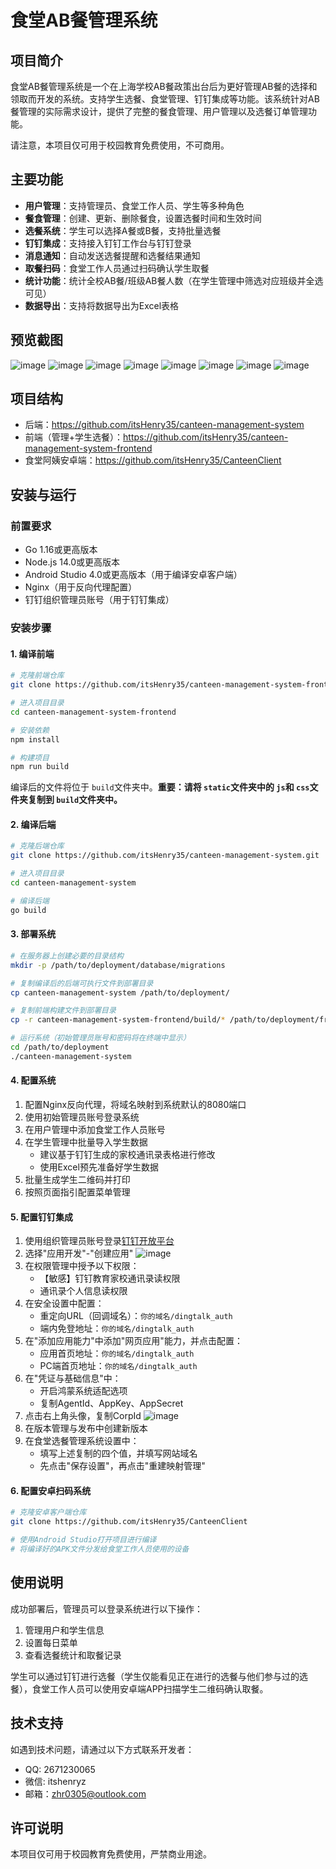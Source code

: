 # 食堂AB餐管理系统

## 项目简介

食堂AB餐管理系统是一个在上海学校AB餐政策出台后为更好管理AB餐的选择和领取而开发的系统。支持学生选餐、食堂管理、钉钉集成等功能。该系统针对AB餐管理的实际需求设计，提供了完整的餐食管理、用户管理以及选餐订单管理功能。

请注意，本项目仅可用于校园教育免费使用，不可商用。

## 主要功能

- **用户管理**：支持管理员、食堂工作人员、学生等多种角色
- **餐食管理**：创建、更新、删除餐食，设置选餐时间和生效时间
- **选餐系统**：学生可以选择A餐或B餐，支持批量选餐
- **钉钉集成**：支持接入钉钉工作台与钉钉登录
- **消息通知**：自动发送选餐提醒和选餐结果通知
- **取餐扫码**：食堂工作人员通过扫码确认学生取餐
- **统计功能**：统计全校AB餐/班级AB餐人数（在学生管理中筛选对应班级并全选可见）
- **数据导出**：支持将数据导出为Excel表格

## 预览截图

![image](https://github.com/user-attachments/assets/83cada5b-2f5b-405d-9bc4-dd127dd2ab09)
![image](https://github.com/user-attachments/assets/00b1b031-69d4-486d-af6b-1fec8124ec45)
![image](https://github.com/user-attachments/assets/0ba32d70-a374-408b-9aa6-556a36770475)
![image](https://github.com/user-attachments/assets/4dbd398b-c6cf-4adf-8aae-d97e8d2d977a)
![image](https://github.com/user-attachments/assets/d42dc2dc-210e-48d2-a11e-fd36ddf070ec)
![image](https://github.com/user-attachments/assets/32e2ede4-28b1-41cd-ac3c-4149bb71ec44)
![image](https://github.com/user-attachments/assets/da440e7a-c041-445f-b784-47e049a4dda7)
![image](https://github.com/user-attachments/assets/9c380655-2a09-4105-834e-e3fa4a04d75d)

## 项目结构

- 后端：https://github.com/itsHenry35/canteen-management-system
- 前端（管理+学生选餐）：https://github.com/itsHenry35/canteen-management-system-frontend
- 食堂阿姨安卓端：https://github.com/itsHenry35/CanteenClient

## 安装与运行

### 前置要求

- Go 1.16或更高版本
- Node.js 14.0或更高版本
- Android Studio 4.0或更高版本（用于编译安卓客户端）
- Nginx（用于反向代理配置）
- 钉钉组织管理员账号（用于钉钉集成）

### 安装步骤

#### 1. 编译前端

```bash
# 克隆前端仓库
git clone https://github.com/itsHenry35/canteen-management-system-frontend.git

# 进入项目目录
cd canteen-management-system-frontend

# 安装依赖
npm install

# 构建项目
npm run build
```

编译后的文件将位于 `build`文件夹中。**重要：请将 `static`文件夹中的 `js`和 `css`文件夹复制到 `build`文件夹中。**

#### 2. 编译后端

```bash
# 克隆后端仓库
git clone https://github.com/itsHenry35/canteen-management-system.git

# 进入项目目录
cd canteen-management-system

# 编译后端
go build
```

#### 3. 部署系统

```bash
# 在服务器上创建必要的目录结构
mkdir -p /path/to/deployment/database/migrations

# 复制编译后的后端可执行文件到部署目录
cp canteen-management-system /path/to/deployment/

# 复制前端构建文件到部署目录
cp -r canteen-management-system-frontend/build/* /path/to/deployment/frontend/

# 运行系统（初始管理员账号和密码将在终端中显示）
cd /path/to/deployment
./canteen-management-system
```

#### 4. 配置系统

1. 配置Nginx反向代理，将域名映射到系统默认的8080端口
2. 使用初始管理员账号登录系统
3. 在用户管理中添加食堂工作人员账号
4. 在学生管理中批量导入学生数据
   - 建议基于钉钉生成的家校通讯录表格进行修改
   - 使用Excel预先准备好学生数据
5. 批量生成学生二维码并打印
6. 按照页面指引配置菜单管理

#### 5. 配置钉钉集成

1. 使用组织管理员账号登录[钉钉开放平台](https://open-dev.dingtalk.com/)
2. 选择"应用开发"-"创建应用"
   ![image](https://github.com/user-attachments/assets/dd56bea2-72aa-490e-b161-8cd95a2e5ec3)
3. 在权限管理中授予以下权限：
   - 【敏感】钉钉教育家校通讯录读权限
   - 通讯录个人信息读权限
4. 在安全设置中配置：
   - 重定向URL（回调域名）：`你的域名/dingtalk_auth`
   - 端内免登地址：`你的域名/dingtalk_auth`
5. 在"添加应用能力"中添加"网页应用"能力，并点击配置：
   - 应用首页地址：`你的域名/dingtalk_auth`
   - PC端首页地址：`你的域名/dingtalk_auth`
6. 在"凭证与基础信息"中：
   - 开启鸿蒙系统适配选项
   - 复制AgentId、AppKey、AppSecret
7. 点击右上角头像，复制CorpId
   ![image](https://github.com/user-attachments/assets/32b50046-146e-4107-a6c5-2165e30b5d0f)
8. 在版本管理与发布中创建新版本
9. 在食堂选餐管理系统设置中：
   - 填写上述复制的四个值，并填写网站域名
   - 先点击"保存设置"，再点击"重建映射管理"

#### 6. 配置安卓扫码系统

```bash
# 克隆安卓客户端仓库
git clone https://github.com/itsHenry35/CanteenClient

# 使用Android Studio打开项目进行编译
# 将编译好的APK文件分发给食堂工作人员使用的设备
```

## 使用说明

成功部署后，管理员可以登录系统进行以下操作：

1. 管理用户和学生信息
2. 设置每日菜单
3. 查看选餐统计和取餐记录

学生可以通过钉钉进行选餐（学生仅能看见正在进行的选餐与他们参与过的选餐），食堂工作人员可以使用安卓端APP扫描学生二维码确认取餐。

## 技术支持

如遇到技术问题，请通过以下方式联系开发者：

- QQ: 2671230065
- 微信: itshenryz
- 邮箱：zhr0305@outlook.com

## 许可说明

本项目仅可用于校园教育免费使用，严禁商业用途。
